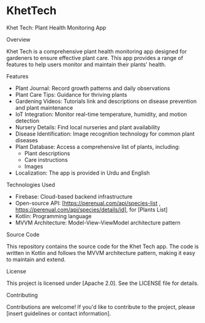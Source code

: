 # KhetTech


Khet Tech: Plant Health Monitoring App

Overview

Khet Tech is a comprehensive plant health monitoring app designed for gardeners to ensure effective plant care. This app provides a range of features to help users monitor and maintain their plants' health.

Features

- Plant Journal: Record growth patterns and daily observations
- Plant Care Tips: Guidance for thriving plants
- Gardening Videos: Tutorials link and descriptions on disease prevention and plant maintenance
- IoT Integration: Monitor real-time temperature, humidity, and motion detection
- Nursery Details: Find local nurseries and plant availability
- Disease Identification: Image recognition technology for common plant diseases
- Plant Database: Access a comprehensive list of plants, including:
    - Plant descriptions
    - Care instructions
    - Images
- Localization: The app is provided in Urdu and English

Technologies Used

- Firebase: Cloud-based backend infrastructure
- Open-source API: [https://perenual.com/api/species-list , https://perenual.com/api/species/details/id], for [Plants List]
- Kotlin: Programming language
- MVVM Architecture: Model-View-ViewModel architecture pattern

Source Code

This repository contains the source code for the Khet Tech app. The code is written in Kotlin and follows the MVVM architecture pattern, making it easy to maintain and extend.

License

This project is licensed under [Apache 2.0]. See the LICENSE file for details.

Contributing

Contributions are welcome! If you'd like to contribute to the project, please [insert guidelines or contact information].

